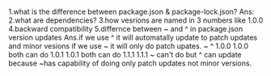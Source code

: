 1.what is the difference between package.json & package-lock.json?
Ans:
2.what are dependencies?
3.how vesrions are named in 3 numbers like 1.0.0
4.backward compatibility
5.differnce between ~ and ^ in package.json version updates
Ans.if we use ^ it will automatally update to patch updates and minor vesions 
  if we use ~ it will only do patch upates.
    ~             ^
    1.0.0         1.0.0  both can do
    1.0.1          1.0.1 both can do
    1.1.1          1.1.1 ~ can't do but ^ can update because ~has capability of doing only patch updates not minor versions.
   